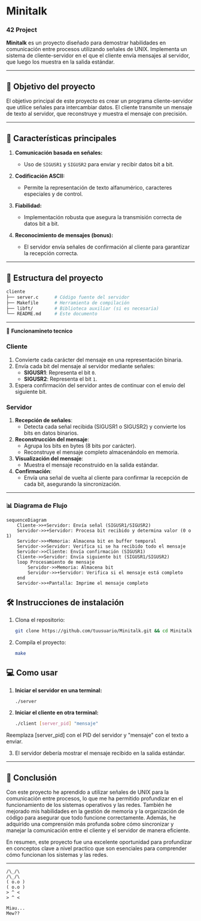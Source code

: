 # Minitalk

### **42 Project**

**Minitalk** es un proyecto diseñado para demostrar habilidades en comunicación entre procesos utilizando señales de UNIX. Implementa un sistema de cliente-servidor en el que el cliente envía mensajes al servidor, que luego los muestra en la salida estándar.

---

## 🎯 **Objetivo del proyecto**

El objetivo principal de este proyecto es crear un programa cliente-servidor que utilice señales para intercambiar datos. El cliente transmite un mensaje de texto al servidor, que reconstruye y muestra el mensaje con precisión.

---

## 🚀 **Características principales**

1. **Comunicación basada en señales:**
   - Uso de `SIGUSR1` y `SIGUSR2` para enviar y recibir datos bit a bit.
   
2. **Codificación ASCII:**
   - Permite la representación de texto alfanumérico, caracteres especiales y de control.

3. **Fiabilidad:**
   - Implementación robusta que asegura la transmisión correcta de datos bit a bit.

4. **Reconocimiento de mensajes (bonus):**
   - El servidor envía señales de confirmación al cliente para garantizar la recepción correcta.

---

## 📁 **Estructura del proyecto**

```bash
cliente
├── server.c      # Código fuente del servidor
├── Makefile      # Herramienta de compilación
├── libft/        # Biblioteca auxiliar (si es necesaria)
└── README.md     # Este documento
```

---

📖 **Funcionamineto tecnico**

### Cliente

1. Convierte cada carácter del mensaje en una representación binaria.
2. Envía cada bit del mensaje al servidor mediante señales:
   - **SIGUSR1**: Representa el bit `0`.
   - **SIGUSR2**: Representa el bit `1`.
3. Espera confirmación del servidor antes de continuar con el envío del siguiente bit.

### Servidor

1. **Recepción de señales**:
   - Detecta cada señal recibida (SIGUSR1 o SIGUSR2) y convierte los bits en datos binarios.
2. **Reconstrucción del mensaje**:
   - Agrupa los bits en bytes (8 bits por carácter).
   - Reconstruye el mensaje completo almacenándolo en memoria.
3. **Visualización del mensaje**:
   - Muestra el mensaje reconstruido en la salida estándar.
4. **Confirmación**:
   - Envía una señal de vuelta al cliente para confirmar la recepción de cada bit, asegurando la sincronización.

---
### 📊 Diagrama de Flujo

```mermaid
sequenceDiagram
    Cliente->>+Servidor: Envía señal (SIGUSR1/SIGUSR2)
    Servidor->>+Servidor: Procesa bit recibido y determina valor (0 o 1)
    Servidor->>+Memoria: Almacena bit en buffer temporal
    Servidor->>Servidor: Verifica si se ha recibido todo el mensaje
    Servidor->>Cliente: Envía confirmación (SIGUSR1)
    Cliente->>Servidor: Envía siguiente bit (SIGUSR1/SIGUSR2)
    loop Procesamiento de mensaje
        Servidor->>Memoria: Almacena bit
        Servidor->>+Servidor: Verifica si el mensaje está completo
    end
    Servidor->>+Pantalla: Imprime el mensaje completo

```

## 🛠️ **Instrucciones de instalación**

1. Clona el repositorio:
   ```bash
   git clone https://github.com/tuusuario/Minitalk.git && cd Minitalk
   ```

2. Compila el proyecto:

   ```bash
   make
   ```

## 💻  **Como usar**

1. **Iniciar el servidor en una terminal:**
   ```bash
   ./server

2. **Iniciar el cliente en otra terminal:**
   ```bash
   ./client [server_pid] "mensaje"

Reemplaza [server_pid] con el PID del servidor y "mensaje" con el texto a enviar.

3. El servidor debería mostrar el mensaje recibido en la salida estándar.

---

## 📌 Conclusión

Con este proyecto he aprendido a utilizar señales de UNIX para la comunicación entre procesos, lo que me ha permitido profundizar en el funcionamiento de los sistemas operativos y las redes. También he mejorado mis habilidades en la gestión de memoria y la organización de código para asegurar que todo funcione correctamente. Además, he adquirido una comprensión más profunda sobre cómo sincronizar y manejar la comunicación entre el cliente y el servidor de manera eficiente.

En resumen, este proyecto fue una excelente oportunidad para profundizar en conceptos clave a nivel practico que son esenciales para comprender cómo funcionan los sistemas y las redes.

---

   ```
   /\_/\                                                                                                     /\_/\
  ( o.o )                                                                                                  ( o.o ) 
   > ^ <                                                                                                     > ^ <

  Miau...                                                                                                   Mew??

   ```